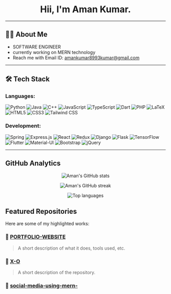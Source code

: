 <h1 align="center">Hii, I'm Aman Kumar.</h1>

---

## 👨‍💻 About Me
- SOFTWARE ENGINEER
- currently working on MERN technology
- Reach me with Email ID: [amankumar8993kumar@gmail.com](mailto:amankumar8993kumar@gmail.com)

---

## 🛠 Tech Stack

### Languages:
![Python](https://img.shields.io/badge/-Python-05122A?style=flat&logo=python) 
![Java](https://img.shields.io/badge/-Java-ED8B00?style=flat&logo=java)
![C++](https://img.shields.io/badge/-C++-00599C?style=flat&logo=c%2B%2B)
![JavaScript](https://img.shields.io/badge/-JavaScript-F0DB4F?style=flat&logo=javascript)
![TypeScript](https://img.shields.io/badge/-TypeScript-007ACC?style=flat&logo=typescript)
![Dart](https://img.shields.io/badge/-Dart-0175C2?style=flat&logo=dart)
![PHP](https://img.shields.io/badge/-PHP-777BB4?style=flat&logo=php)
![LaTeX](https://img.shields.io/badge/-LaTeX-008080?style=flat&logo=latex)
![HTML5](https://img.shields.io/badge/-HTML5-E34F26?style=flat&logo=html5)
![CSS3](https://img.shields.io/badge/-CSS3-1572B6?style=flat&logo=css3)
![Tailwind CSS](https://img.shields.io/badge/-Tailwind_CSS-38B2AC?style=flat&logo=tailwind-css)

### Development:
![Spring](https://img.shields.io/badge/-Spring-6DB33F?style=flat&logo=spring)
![Express.js](https://img.shields.io/badge/-Express.js-000000?style=flat&logo=express)
![React](https://img.shields.io/badge/-React-61DAFB?style=flat&logo=react)
![Redux](https://img.shields.io/badge/-Redux-764ABC?style=flat&logo=redux)
![Django](https://img.shields.io/badge/-Django-092E20?style=flat&logo=django)
![Flask](https://img.shields.io/badge/-Flask-000000?style=flat&logo=flask)
![TensorFlow](https://img.shields.io/badge/-TensorFlow-FF6F00?style=flat&logo=tensorflow)
![Flutter](https://img.shields.io/badge/-Flutter-02569B?style=flat&logo=flutter)
![Material-UI](https://img.shields.io/badge/-MaterialUI-0081CB?style=flat&logo=material-ui)
![Bootstrap](https://img.shields.io/badge/-Bootstrap-563D7C?style=flat&logo=bootstrap)
![jQuery](https://img.shields.io/badge/-jQuery-0769AD?style=flat&logo=jquery)

---

## GitHub Analytics

<p align="center">
  <img src="https://github-readme-stats.vercel.app/api?username=AMANKUMAR8993&show_icons=true&theme=radical" alt="Aman's GitHub stats" />
</p>

<p align="center">
  <img src="https://github-readme-streak-stats.herokuapp.com/?user=AMANKUMAR8993&theme=radical" alt="Aman's GitHub streak" />
</p>

<p align="center">
  <img src="https://github-readme-stats.vercel.app/api/top-langs/?username=AMANKUMAR8993&layout=compact&theme=radical" alt="Top languages" />
</p>


##  Featured Repositories

Here are some of my highlighted works:

### 🔹 [PORTFOLIO-WEBSITE](https://github.com/AMANKUMAR8993/PORTFOLIO-WEBSITE)
> A short description of what it does, tools used, etc.

### 🔹 [X-O](https://github.com/AMANKUMAR8993/X-O)
> A short description of the repository.

### 🔹 [social-media-using-mern-](https://github.com/AMANKUMAR8993/social-media-using-mern-)

